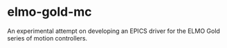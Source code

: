 # elmo-gold-mc
An experimental attempt on developing an EPICS driver for the ELMO Gold series of motion controllers.
